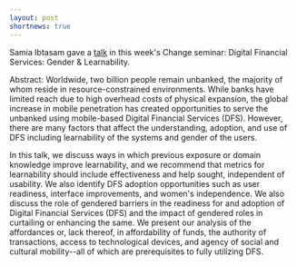 ```yaml
---
layout: post
shortnews: true
---
```

Samia Ibtasam gave a [talk](//dfs.cs.washington.edu/docs/talks/2018/samia_change_2018.pdf) in this week's Change seminar:  Digital Financial Services: Gender & Learnability.

Abstract:  Worldwide, two billion people remain unbanked, the majority of whom reside in resource-constrained environments. While banks have limited reach due to high overhead costs of physical expansion, the global increase in mobile penetration has created opportunities to serve the unbanked using mobile-based Digital Financial Services (DFS). However, there are many factors that affect the understanding, adoption, and use of DFS including learnability of the systems and gender of the users.

In this talk, we discuss ways in which previous exposure or domain knowledge improve learnability, and we recommend that metrics for learnability should include effectiveness and help sought, independent of usability. We also identify DFS adoption opportunities such as user readiness, interface improvements, and women's independence. We also discuss the role of gendered barriers in the readiness for and adoption of Digital Financial Services (DFS) and the impact of gendered roles in curtailing or enhancing the same. We present our analysis of the affordances or, lack thereof, in affordability of funds, the authority of transactions, access to technological devices, and agency of social and cultural mobility--all of which are prerequisites to fully utilizing DFS.





